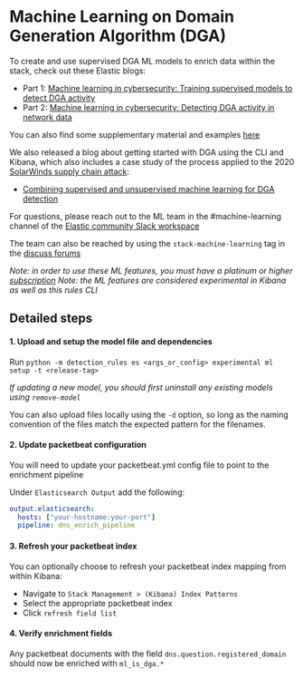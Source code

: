 # Machine Learning on Domain Generation Algorithm (DGA)

To create and use supervised DGA ML models to enrich data within the stack, check out these Elastic blogs:
* Part 1: [Machine learning in cybersecurity: Training supervised models to detect DGA activity](https://www.elastic.co/blog/machine-learning-in-cybersecurity-training-supervised-models-to-detect-dga-activity)
* Part 2: [Machine learning in cybersecurity: Detecting DGA activity in network data](https://www.elastic.co/blog/machine-learning-in-cybersecurity-detecting-dga-activity-in-network-data)

You can also find some supplementary material and examples [here](https://github.com/elastic/examples/tree/master/Machine%20Learning/DGA%20Detection)

We also released a blog about getting started with DGA using the CLI and Kibana, which also includes a case study of the process applied to the 2020 [SolarWinds supply chain attack](https://www.elastic.co/blog/elastic-security-provides-free-and-open-protections-for-sunburst):
* [Combining supervised and unsupervised machine learning for DGA detection](https://www.elastic.co/blog/supervised-and-unsupervised-machine-learning-for-dga-detection)


For questions, please reach out to the ML team in the #machine-learning channel of the 
[Elastic community Slack workspace](https://www.elastic.co/blog/join-our-elastic-stack-workspace-on-slack)

The team can also be reached by using the `stack-machine-learning` tag in the [discuss forums](https://discuss.elastic.co/tags/c/elastic-stack/stack-machine-learning)

*Note: in order to use these ML features, you must have a platinum or higher [subscription](https://www.elastic.co/subscriptions)*
*Note: the ML features are considered experimental in Kibana as well as this rules CLI*


## Detailed steps

#### 1. Upload and setup the model file and dependencies

Run `python -m detection_rules es <args_or_config> experimental ml setup -t <release-tag>`

*If updating a new model, you should first uninstall any existing models using `remove-model`*

You can also upload files locally using the `-d` option, so long as the naming convention of the files match the 
expected pattern for the filenames.

#### 2. Update packetbeat configuration

You will need to update your packetbeat.yml config file to point to the enrichment pipeline

Under `Elasticsearch Output` add the following:

```yaml
output.elasticsearch:
  hosts: ["your-hostname:your-port"]
  pipeline: dns_enrich_pipeline
```

#### 3. Refresh your packetbeat index

You can optionally choose to refresh your packetbeat index mapping from within Kibana:
* Navigate to `Stack Management > (Kibana) Index Patterns` 
* Select the appropriate packetbeat index
* Click `refresh field list`

#### 4. Verify enrichment fields

Any packetbeat documents with the field `dns.question.registered_domain` should now be enriched with `ml_is_dga.*`
